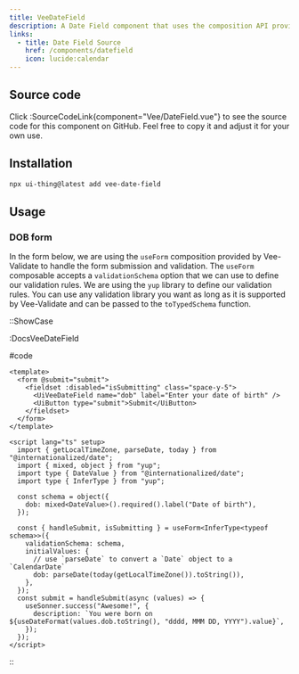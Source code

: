 ```yaml
---
title: VeeDateField
description: A Date Field component that uses the composition API provided by Vee-Validate to perform validation.
links:
  - title: Date Field Source
    href: /components/datefield
    icon: lucide:calendar
---
```


## Source code

Click :SourceCodeLink{component="Vee/DateField.vue"} to see the source code for this component on GitHub. Feel free to copy it and adjust it for your own use.

## Installation

```bash
npx ui-thing@latest add vee-date-field
```

## Usage

### DOB form

In the form below, we are using the `useForm` composition provided by Vee-Validate to handle the form submission and validation. The `useForm` composable accepts a `validationSchema` option that we can use to define our validation rules. We are using the `yup` library to define our validation rules. You can use any validation library you want as long as it is supported by Vee-Validate and can be passed to the `toTypedSchema` function.

::ShowCase

:DocsVeeDateField

#code

<!-- automd:file src="../../app/components/content/Docs/Vee/DateField/DocsVeeDateField.vue" code lang="vue" -->

```vue [DocsVeeDateField.vue]
<template>
  <form @submit="submit">
    <fieldset :disabled="isSubmitting" class="space-y-5">
      <UiVeeDateField name="dob" label="Enter your date of birth" />
      <UiButton type="submit">Submit</UiButton>
    </fieldset>
  </form>
</template>

<script lang="ts" setup>
  import { getLocalTimeZone, parseDate, today } from "@internationalized/date";
  import { mixed, object } from "yup";
  import type { DateValue } from "@internationalized/date";
  import type { InferType } from "yup";

  const schema = object({
    dob: mixed<DateValue>().required().label("Date of birth"),
  });

  const { handleSubmit, isSubmitting } = useForm<InferType<typeof schema>>({
    validationSchema: schema,
    initialValues: {
      // use `parseDate` to convert a `Date` object to a `CalendarDate`
      dob: parseDate(today(getLocalTimeZone()).toString()),
    },
  });
  const submit = handleSubmit(async (values) => {
    useSonner.success("Awesome!", {
      description: `You were born on ${useDateFormat(values.dob.toString(), "dddd, MMM DD, YYYY").value}`,
    });
  });
</script>

```

<!-- /automd -->

::
